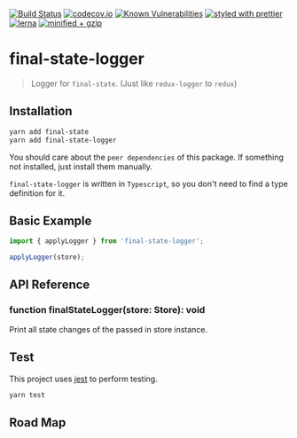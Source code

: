 [![Build Status](https://travis-ci.com/final-state/final-state-monorepo.svg?branch=master)](https://travis-ci.com/final-state/final-state-monorepo)
[![codecov.io](https://codecov.io/gh/final-state/final-state-monorepo/branch/master/graph/badge.svg)](https://codecov.io/gh/final-state/final-state-monorepo)
[![Known Vulnerabilities](https://snyk.io/test/github/final-state/final-state-monorepo/badge.svg)](https://snyk.io/test/github/final-state/final-state-monorepo)
[![styled with prettier](https://img.shields.io/badge/styled_with-prettier-ff69b4.svg)](https://github.com/prettier/prettier)
[![lerna](https://img.shields.io/badge/maintained%20with-lerna-cc00ff.svg)](https://lerna.js.org/)
[![minified + gzip](https://badgen.net/bundlephobia/minzip/final-state-logger@2.0.1-alpha.0-alpha.0)](https://bundlephobia.com/result?p=final-state-logger@2.0.1-alpha.0-alpha.0)

# final-state-logger

> Logger for `final-state`. (Just like `redux-logger` to `redux`)

## Installation

```bash
yarn add final-state
yarn add final-state-logger
```

You should care about the `peer dependencies` of this package. If something not installed, just install them manually.

`final-state-logger` is written in `Typescript`, so you don't need to find a type definition for it.

## Basic Example

```javascript
import { applyLogger } from 'final-state-logger';

applyLogger(store);
```

## API Reference

### function finalStateLogger(store: Store): void

Print all state changes of the passed in store instance.

## Test

This project uses [jest](https://jestjs.io/) to perform testing.

```bash
yarn test
```

## Road Map
